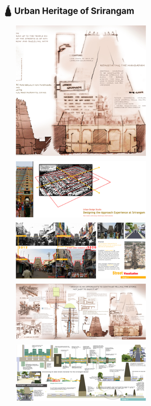 # 🛕 Urban Heritage of Srirangam

<figure><img src="../../.gitbook/assets/ch_0 (2).jpg" alt=""><figcaption></figcaption></figure>

<figure><img src="../../.gitbook/assets/ch_1 (2).jpg" alt=""><figcaption></figcaption></figure>

<figure><img src="../../.gitbook/assets/ch_2 (1) (1).jpg" alt=""><figcaption></figcaption></figure>

<figure><img src="../../.gitbook/assets/ch_3 (1) (1).jpg" alt=""><figcaption></figcaption></figure>

<figure><img src="../../.gitbook/assets/ch_4 (1) (1).jpg" alt=""><figcaption></figcaption></figure>





